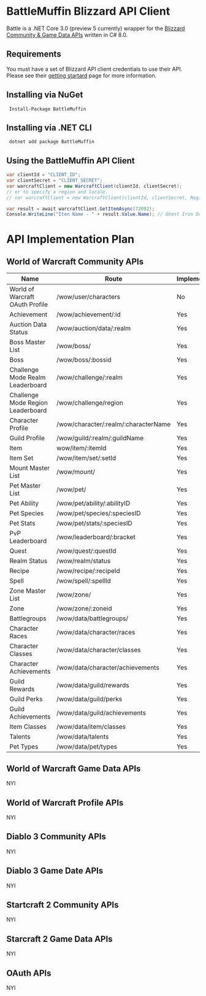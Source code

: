# BattleMuffin Blizzard API Client
Battle is a .NET Core 3.0 (preview 5 currently) wrapper for the [Blizzard Community & Game Data APIs](https://develop.battle.net/) written in C# 8.0.

## Requirements

You must have a set of Blizzard API client credentials to use their API.  Please see their [getting startard](https://develop.battle.net/documentation/guides/getting-started) page for more information.

## Installing via NuGet

```
 Install-Package BattleMuffin
```

## Installing via .NET CLI

```
 dotnet add package BattleMuffin
```

## Using the BattleMuffin API Client

``` cs
var clientId = "CLIENT_ID";
var clientSecret = "CLIENT_SECRET";
var warcraftClient = new WarcraftClient(clientId, clientSecret);
// or to specify a region and locale.
// var warcraftClient = new WarcraftClient(clientId, clientSecret, Region.EU, "Locale.en_GB");

var result = await warcraftClient.GetItemAsync(72092); 
Console.WriteLine("Iten Name - " + result.Value.Name); // Ghost Iron Ore
```

# API Implementation Plan
## World of Warcraft Community APIs
| Name                              | Route                                 | Implemented? | 
|-----------------------------------|---------------------------------------|--------------| 
| World of Warcraft OAuth Profile   | /wow/user/characters                  | No           | 
| Achievement                       | /wow/achievement/:id                  | Yes          | 
| Auction Data Status               | /wow/auction/data/:realm              | Yes          | 
| Boss Master List                  | /wow/boss/                            | Yes          | 
| Boss                              | /wow/boss/:bossid                     | Yes          | 
| Challenge Mode Realm Leaderboard  | /wow/challenge/:realm                 | Yes          | 
| Challenge Mode Region Leaderboard | /wow/challenge/region                 | Yes          | 
| Character Profile                 | /wow/character/:realm/:characterName  | Yes          | 
| Guild Profile                     | /wow/guild/:realm/:guildName          | Yes          | 
| Item                              | wow/item/:itemId                      | Yes          | 
| Item Set                          | /wow/item/set/:setId                  | Yes          | 
| Mount Master List                 | /wow/mount/                           | Yes          | 
| Pet Master List                   | /wow/pet/                             | Yes          | 
| Pet Ability                       | /wow/pet/ability/:abilityID           | Yes          | 
| Pet Species                       | /wow/pet/species/:speciesID           | Yes          | 
| Pet Stats                         | /wow/pet/stats/:speciesID             | Yes          | 
| PvP Leaderboard                   | /wow/leaderboard/:bracket             | Yes          | 
| Quest                             | /wow/quest/:questId                   | Yes          | 
| Realm Status                      | /wow/realm/status                     | Yes          | 
| Recipe                            | /wow/recipe/:recipeId                 | Yes          | 
| Spell                             | /wow/spell/:spellId                   | Yes          | 
| Zone Master List                  | /wow/zone/                            | Yes          | 
| Zone                              | /wow/zone/:zoneid                     | Yes          | 
| Battlegroups                      | /wow/data/battlegroups/               | Yes          | 
| Character Races                   | /wow/data/character/races             | Yes          | 
| Character Classes                 | /wow/data/character/classes           | Yes          | 
| Character Achievements            | /wow/data/character/achievements      | Yes          | 
| Guild Rewards                     | /wow/data/guild/rewards               | Yes          | 
| Guild Perks                       | /wow/data/guild/perks                 | Yes          | 
| Guild Achievements                | /wow/data/guild/achievements          | Yes          | 
| Item Classes                      | /wow/data/item/classes                | Yes          | 
| Talents                           | /wow/data/talents                     | Yes          | 
| Pet Types                         | /wow/data/pet/types                   | Yes          | 

## World of Warcraft Game Data APIs
NYI

## World of Warcraft Profile APIs
NYI

## Diablo 3 Community APIs
NYI

## Diablo 3 Game Date APIs
NYI

## Startcraft 2 Community APIs
NYI

## Starcraft 2 Game Data APIs
NYI

## OAuth APIs
NYI
